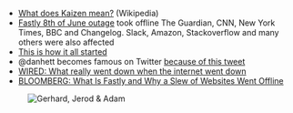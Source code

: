 - [What does Kaizen mean?](https://en.wikipedia.org/wiki/Kaizen) (Wikipedia)
- [Fastly 8th of June outage](https://status.fastly.com/incidents/vpk0ssybt3bj) took offline The Guardian, CNN, New York Times, BBC and Changelog. Slack, Amazon, Stackoverflow and many others were also affected
- [This is how it all started](https://twitter.com/fastly/status/1402221348659814411)
- @danhett becomes famous on Twitter [because of this tweet](https://twitter.com/danhett/status/1402213743946256389)
- [WIRED: What really went down when the internet went down](https://www.wired.co.uk/article/fastly-internet-outage)
- [BLOOMBERG: What Is Fastly and Why a Slew of Websites Went Offline](https://www.bloomberg.com/news/articles/2021-06-08/fastly-outage-shows-web-still-vulnerable-to-key-provider-failure)

<figure class="richtext-figure richtext-figure--full">
  <img src="https://changelog-assets.s3.amazonaws.com/shipit/shipit-10--kaizen.jpg" alt="Gerhard, Jerod & Adam">
</figure>